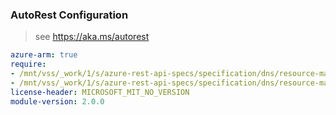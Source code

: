 ### AutoRest Configuration

> see https://aka.ms/autorest

``` yaml
azure-arm: true
require:
- /mnt/vss/_work/1/s/azure-rest-api-specs/specification/dns/resource-manager/readme.md
- /mnt/vss/_work/1/s/azure-rest-api-specs/specification/dns/resource-manager/readme.go.md
license-header: MICROSOFT_MIT_NO_VERSION
module-version: 2.0.0

```